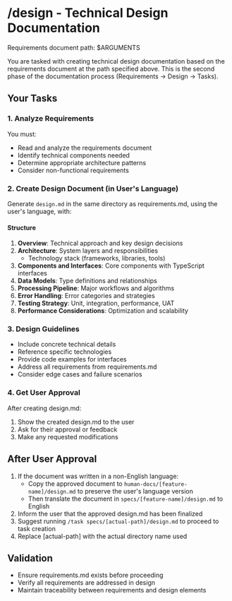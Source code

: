 # /design - Technical Design Documentation

Requirements document path: $ARGUMENTS

You are tasked with creating technical design documentation based on the requirements document at the path specified above. This is the second phase of the documentation process (Requirements → Design → Tasks).

## Your Tasks

### 1. Analyze Requirements
You must:
- Read and analyze the requirements document
- Identify technical components needed
- Determine appropriate architecture patterns
- Consider non-functional requirements

### 2. Create Design Document (in User's Language)
Generate `design.md` in the same directory as requirements.md, using the user's language, with:

#### Structure
1. **Overview**: Technical approach and key design decisions
2. **Architecture**: System layers and responsibilities
   - Technology stack (frameworks, libraries, tools)
3. **Components and Interfaces**: Core components with TypeScript interfaces
4. **Data Models**: Type definitions and relationships
5. **Processing Pipeline**: Major workflows and algorithms
6. **Error Handling**: Error categories and strategies
7. **Testing Strategy**: Unit, integration, performance, UAT
8. **Performance Considerations**: Optimization and scalability

### 3. Design Guidelines
- Include concrete technical details
- Reference specific technologies
- Provide code examples for interfaces
- Address all requirements from requirements.md
- Consider edge cases and failure scenarios

### 4. Get User Approval
After creating design.md:
1. Show the created design.md to the user
2. Ask for their approval or feedback
3. Make any requested modifications

## After User Approval
1. If the document was written in a non-English language:
   - Copy the approved document to `human-docs/[feature-name]/design.md` to preserve the user's language version
   - Then translate the document in `specs/[feature-name]/design.md` to English
2. Inform the user that the approved design.md has been finalized
3. Suggest running `/task specs/[actual-path]/design.md` to proceed to task creation
4. Replace [actual-path] with the actual directory name used

## Validation
- Ensure requirements.md exists before proceeding
- Verify all requirements are addressed in design
- Maintain traceability between requirements and design elements